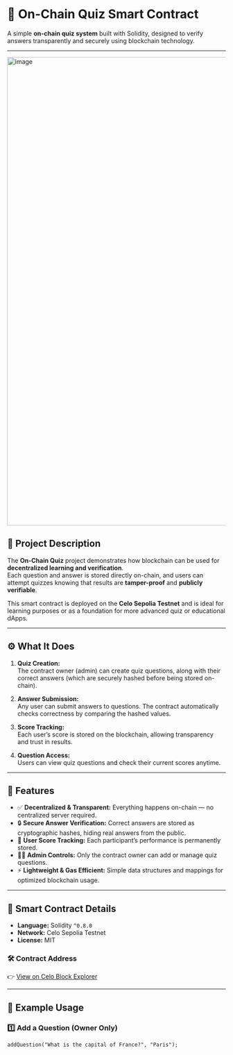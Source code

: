# 🧠 On-Chain Quiz Smart Contract

A simple **on-chain quiz system** built with Solidity, designed to verify answers transparently and securely using blockchain technology.

---
<img width="1920" height="1080" alt="image" src="https://github.com/user-attachments/assets/3362184d-c1ef-439f-bd49-e95c64253373" />


## 📘 Project Description

The **On-Chain Quiz** project demonstrates how blockchain can be used for **decentralized learning and verification**.  
Each question and answer is stored directly on-chain, and users can attempt quizzes knowing that results are **tamper-proof** and **publicly verifiable**.

This smart contract is deployed on the **Celo Sepolia Testnet** and is ideal for learning purposes or as a foundation for more advanced quiz or educational dApps.

---

## ⚙️ What It Does

1. **Quiz Creation:**  
   The contract owner (admin) can create quiz questions, along with their correct answers (which are securely hashed before being stored on-chain).

2. **Answer Submission:**  
   Any user can submit answers to questions. The contract automatically checks correctness by comparing the hashed values.

3. **Score Tracking:**  
   Each user’s score is stored on the blockchain, allowing transparency and trust in results.

4. **Question Access:**  
   Users can view quiz questions and check their current scores anytime.

---

## 🌟 Features

- ✅ **Decentralized & Transparent:** Everything happens on-chain — no centralized server required.  
- 🔒 **Secure Answer Verification:** Correct answers are stored as cryptographic hashes, hiding real answers from the public.  
- 👥 **User Score Tracking:** Each participant’s performance is permanently stored.  
- 👨‍🏫 **Admin Controls:** Only the contract owner can add or manage quiz questions.  
- ⚡ **Lightweight & Gas Efficient:** Simple data structures and mappings for optimized blockchain usage.

---

## 🧩 Smart Contract Details

- **Language:** Solidity `^0.8.0`  
- **Network:** Celo Sepolia Testnet  
- **License:** MIT  

### 🛠️ Contract Address
👉 [View on Celo Block Explorer](https://celo-sepolia.blockscout.com/address/0xb71AE4F6FAd588EDDCDd32A19fABEeF47DAA8f5d?tab=txs)

---

## 🚀 Example Usage

### 1️⃣ Add a Question (Owner Only)
```solidity
addQuestion("What is the capital of France?", "Paris");
